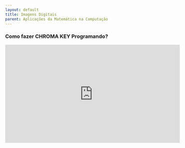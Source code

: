 ```yaml
---
layout: default
title: Imagens Digitais
parent: Aplicações da Matemática na Computação
---
```


### Como fazer CHROMA KEY Programando? 

<iframe width="560" height="315" src="https://www.youtube.com/embed/6PMHKXXhRXc" frameborder="0" allow="accelerometer; autoplay; clipboard-write; encrypted-media; gyroscope; picture-in-picture" allowfullscreen></iframe>